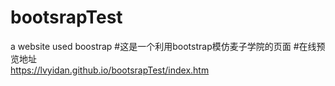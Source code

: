 # bootsrapTest
a website used boostrap
#这是一个利用bootstrap模仿麦子学院的页面
#在线预览地址<br/>
https://lvyidan.github.io/bootsrapTest/index.htm
